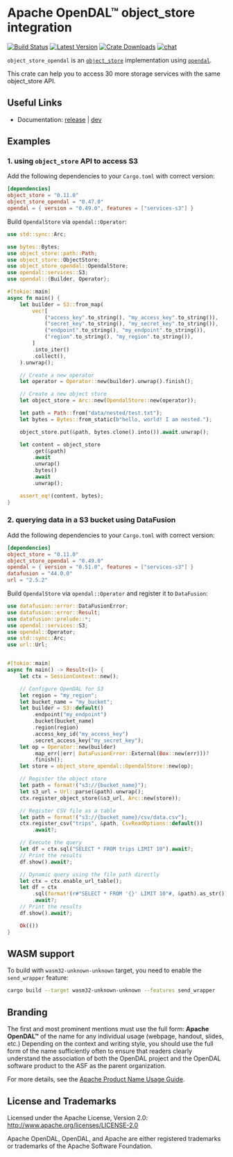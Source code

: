 # Apache OpenDAL™ object_store integration

[![Build Status]][actions] [![Latest Version]][crates.io] [![Crate Downloads]][crates.io] [![chat]][discord]

[build status]: https://img.shields.io/github/actions/workflow/status/apache/opendal/ci_integration_object_store.yml?branch=main
[actions]: https://github.com/apache/opendal/actions?query=branch%3Amain
[latest version]: https://img.shields.io/crates/v/object_store_opendal.svg
[crates.io]: https://crates.io/crates/object_store_opendal
[crate downloads]: https://img.shields.io/crates/d/object_store_opendal.svg
[chat]: https://img.shields.io/discord/1081052318650339399
[discord]: https://opendal.apache.org/discord

`object_store_opendal` is an [`object_store`](https://crates.io/crates/object_store) implementation using [`opendal`](https://github.com/apache/opendal).

This crate can help you to access 30 more storage services with the same object_store API.


## Useful Links

- Documentation: [release](https://docs.rs/object_store_opendal/) | [dev](https://opendal.apache.org/docs/object-store-opendal/object_store_opendal/)

## Examples

### 1. using `object_store` API to access S3 

Add the following dependencies to your `Cargo.toml` with correct version:

```toml
[dependencies]
object_store = "0.11.0"
object_store_opendal = "0.47.0"
opendal = { version = "0.49.0", features = ["services-s3"] }
```

Build `OpendalStore` via `opendal::Operator`:

```rust
use std::sync::Arc;

use bytes::Bytes;
use object_store::path::Path;
use object_store::ObjectStore;
use object_store_opendal::OpendalStore;
use opendal::services::S3;
use opendal::{Builder, Operator};

#[tokio::main]
async fn main() {
    let builder = S3::from_map(
        vec![
            ("access_key".to_string(), "my_access_key".to_string()),
            ("secret_key".to_string(), "my_secret_key".to_string()),
            ("endpoint".to_string(), "my_endpoint".to_string()),
            ("region".to_string(), "my_region".to_string()),
        ]
        .into_iter()
        .collect(),
    ).unwrap();

    // Create a new operator
    let operator = Operator::new(builder).unwrap().finish();

    // Create a new object store
    let object_store = Arc::new(OpendalStore::new(operator));

    let path = Path::from("data/nested/test.txt");
    let bytes = Bytes::from_static(b"hello, world! I am nested.");

    object_store.put(&path, bytes.clone().into()).await.unwrap();

    let content = object_store
        .get(&path)
        .await
        .unwrap()
        .bytes()
        .await
        .unwrap();

    assert_eq!(content, bytes);
}
```

### 2. querying data in a S3 bucket using DataFusion

Add the following dependencies to your `Cargo.toml` with correct version:

```toml
[dependencies]
object_store = "0.11.0"
object_store_opendal = "0.49.0"
opendal = { version = "0.51.0", features = ["services-s3"] }
datafusion = "44.0.0"
url = "2.5.2"
```

Build `OpendalStore` via `opendal::Operator` and register it to `DataFusion`:

```rust
use datafusion::error::DataFusionError;
use datafusion::error::Result;
use datafusion::prelude::*;
use opendal::services::S3;
use opendal::Operator;
use std::sync::Arc;
use url::Url;


#[tokio::main]
async fn main() -> Result<()> {
    let ctx = SessionContext::new();

    // Configure OpenDAL for S3
    let region = "my_region";
    let bucket_name = "my_bucket";
    let builder = S3::default()
        .endpoint("my_endpoint")
        .bucket(bucket_name)
        .region(region)
        .access_key_id("my_access_key")
        .secret_access_key("my_secret_key");
    let op = Operator::new(builder)
        .map_err(|err| DataFusionError::External(Box::new(err)))?
        .finish();
    let store = object_store_opendal::OpendalStore::new(op);

    // Register the object store
    let path = format!("s3://{bucket_name}");
    let s3_url = Url::parse(&path).unwrap();
    ctx.register_object_store(&s3_url, Arc::new(store));

    // Register CSV file as a table
    let path = format!("s3://{bucket_name}/csv/data.csv");
    ctx.register_csv("trips", &path, CsvReadOptions::default())
        .await?;

    // Execute the query
    let df = ctx.sql("SELECT * FROM trips LIMIT 10").await?;
    // Print the results
    df.show().await?;

    // Dynamic query using the file path directly
    let ctx = ctx.enable_url_table();
    let df = ctx
        .sql(format!(r#"SELECT * FROM '{}' LIMIT 10"#, &path).as_str())
        .await?;
    // Print the results
    df.show().await?;

    Ok(())
}
```


## WASM support

To build with `wasm32-unknown-unknown` target, you need to enable the `send_wrapper` feature:

```sh
cargo build --target wasm32-unknown-unknown --features send_wrapper
```

## Branding

The first and most prominent mentions must use the full form: **Apache OpenDAL™** of the name for any individual usage (webpage, handout, slides, etc.) Depending on the context and writing style, you should use the full form of the name sufficiently often to ensure that readers clearly understand the association of both the OpenDAL project and the OpenDAL software product to the ASF as the parent organization.

For more details, see the [Apache Product Name Usage Guide](https://www.apache.org/foundation/marks/guide).

## License and Trademarks

Licensed under the Apache License, Version 2.0: http://www.apache.org/licenses/LICENSE-2.0

Apache OpenDAL, OpenDAL, and Apache are either registered trademarks or trademarks of the Apache Software Foundation.
